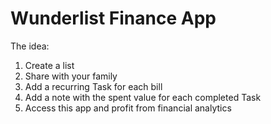 # Wunderlist Finance App

The idea:

1. Create a list
1. Share with your family
1. Add a recurring Task for each bill
1. Add a note with the spent value for each completed Task
1. Access this app and profit from financial analytics
